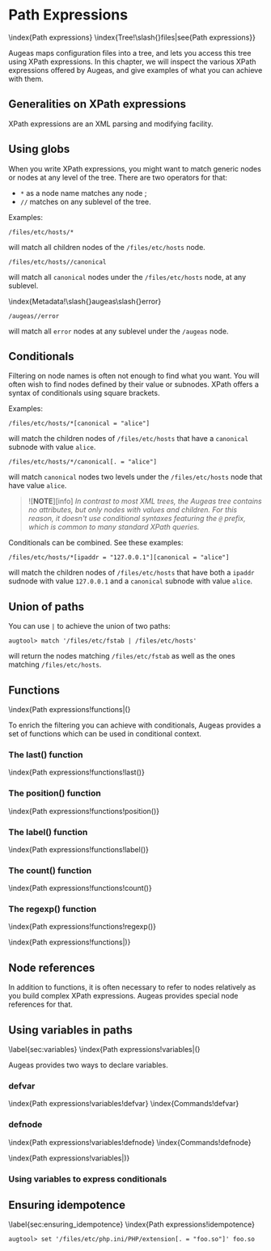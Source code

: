 # Path Expressions 

\index{Path expressions}
\index{Tree!\slash{}files|see{Path expressions}}

Augeas maps configuration files into a tree, and lets you access this tree using XPath expressions.
In this chapter, we will inspect the various XPath expressions offered by Augeas, and give examples of what you can achieve with them.


## Generalities on XPath expressions 

XPath expressions are an XML parsing and modifying facility. 


## Using globs 

When you write XPath expressions, you might want to match generic nodes or nodes at any level of the tree. There are two operators for that:

* `*` as a node name matches any node ;
* `//` matches on any sublevel of the tree.

Examples:

	/files/etc/hosts/*

will match all children nodes of the `/files/etc/hosts` node.

	/files/etc/hosts//canonical

will match all `canonical` nodes under the `/files/etc/hosts` node, at any sublevel.

\index{Metadata!\slash{}augeas\slash{}error}

	/augeas//error

will match all `error` nodes at any sublevel under the `/augeas` node.


## Conditionals 

Filtering on node names is often not enough to find what you want. You will often wish to find nodes defined by their value or subnodes. XPath offers a syntax of conditionals using square brackets.

Examples:

	/files/etc/hosts/*[canonical = "alice"]

will match the children nodes of `/files/etc/hosts` that have a `canonical` subnode with value `alice`.

	/files/etc/hosts/*/canonical[. = "alice"]

will match `canonical` nodes two levels under the `/files/etc/hosts` node that have value `alice`.


> ![**NOTE**][info]  *In contrast to most XML trees, the Augeas tree contains no attributes, but only nodes with values and children. For this reason, it doesn't use conditional syntaxes featuring the `@` prefix, which is common to many standard XPath queries.*

Conditionals can be combined. See these examples:

	/files/etc/hosts/*[ipaddr = "127.0.0.1"][canonical = "alice"]

will match the children nodes of `/files/etc/hosts` that have both a `ipaddr` sudnode with value `127.0.0.1` and a `canonical` subnode with value `alice`.


## Union of paths

You can use ` | ` to achieve the union of two paths:

	augtool> match '/files/etc/fstab | /files/etc/hosts'

will return the nodes matching `/files/etc/fstab` as well as the ones matching `/files/etc/hosts`.


## Functions 

\index{Path expressions!functions|(}


To enrich the filtering you can achieve with conditionals, Augeas provides a set of functions which can be used in conditional context.


### The last() function 

\index{Path expressions!functions!last()}

### The position() function

\index{Path expressions!functions!position()}

### The label() function 

\index{Path expressions!functions!label()}

### The count() function 

\index{Path expressions!functions!count()}

### The regexp() function

\index{Path expressions!functions!regexp()}


\index{Path expressions!functions|)}

## Node references 

In addition to functions, it is often necessary to refer to nodes relatively as you build complex XPath expressions. Augeas provides special node references for that.



## Using variables in paths 

\label{sec:variables}
\index{Path expressions!variables|(}

Augeas provides two ways to declare variables.


### defvar 

\index{Path expressions!variables!defvar}
\index{Commands!defvar}


### defnode 

\index{Path expressions!variables!defnode}
\index{Commands!defnode}



\index{Path expressions!variables|)}

### Using variables to express conditionals 


## Ensuring idempotence

\label{sec:ensuring_idempotence}
\index{Path expressions!idempotence}

	augtool> set '/files/etc/php.ini/PHP/extension[. = "foo.so"]' foo.so


